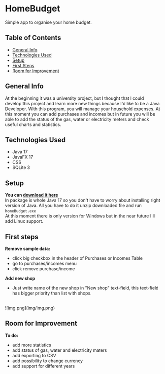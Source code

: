 # HomeBudget
Simple app to organise your home budget.
## Table of Contents
* [General Info](#general-info)
* [Technologies Used](#technologies-used)
* [Setup](#setup)
* [First Steps](#first-steps)
* [Room for Improvement](#room-for-improvement)

## General Info
 At the beginning it was a university project, but I thought that I could develop this project and learn more new things because I'd like to be a Java Developer.
 With this program, you will manage your household expenses. At this moment you can add purchases and incomes but in future you will be able to add
the status of the gas, water or electricity meters and check useful charts and statistics.

## Technologies Used
* Java 17
* JavaFX 17
* CSS
* SQLite 3

## Setup
**You can [download it here](https://github.com/bladeours/homeBudget/releases/tag/v0.0.1)**
<br>
In package is whole Java 17 so you don't have to worry about installing right version of Java. All you have to do it unzip downloaded file and run `homeBudget.exe`
<br>
At this moment there is only version for Windows but in the near future I'll add Linux support.

## First steps
**Remove sample data:**
<br>
* click big checkbox in the header of Purchases or Incomes Table
* go to purchases/incomes menu
* click remove purchase/income

**Add new shop**
<br>
* Just write name of the new shop in "New shop" text-field, this text-field has bigger priority than list with shops. 
<br>
![img.png](img/img.png)



## Room for Improvement
**To do:**
* add more statistics
* add status of gas, water and electricity maters
* add exporting to CSV 
* add possibility to change currency
* add support for different years










